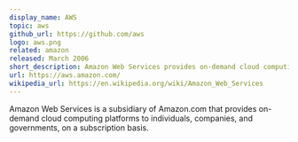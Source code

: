 ```yaml
---
display_name: AWS
topic: aws
github_url: https://github.com/aws
logo: aws.png
related: amazon
released: March 2006
short_description: Amazon Web Services provides on-demand cloud computing platforms on a subscription basis.
url: https://aws.amazon.com/
wikipedia_url: https://en.wikipedia.org/wiki/Amazon_Web_Services
---
```

Amazon Web Services is a subsidiary of Amazon.com that provides on-demand cloud computing platforms to individuals, companies, and governments, on a subscription basis.
